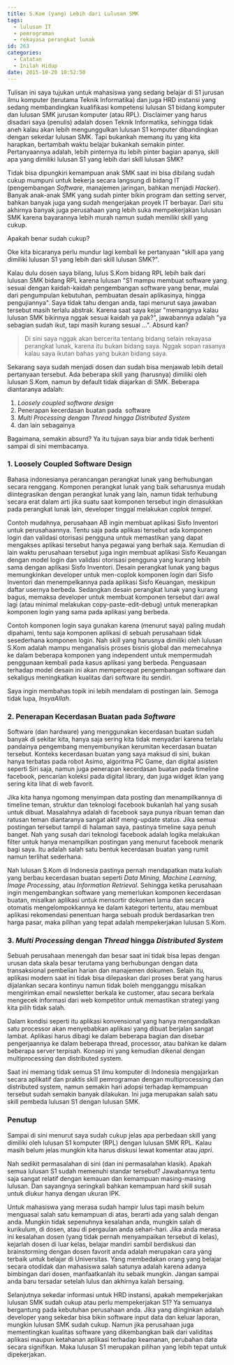 ```yaml
---
title: S.Kom (yang) Lebih dari Lulusan SMK
tags:
  - lulusan IT
  - pemrograman
  - rekayasa perangkat lunak
id: 263
categories:
  - Catatan
  - Inilah Hidup
date: 2015-10-20 10:52:50
---
```


Tulisan ini saya tujukan untuk mahasiswa yang sedang belajar di S1 jurusan ilmu komputer (terutama Teknik Informatika) dan juga HRD instansi yang sedang membandingkan kualifikasi kompetensi lulusan S1 bidang komputer dan lulusan SMK jurusan komputer (atau RPL). Disclaimer yang harus disadari saya (penulis) adalah dosen Teknik Informatika, sehingga tidak aneh kalau akan lebih mengunggulkan lulusan S1 komputer dibandingkan dengan sekedar lulusan SMK. Tapi bukankah memang itu yang kita harapkan, bertambah waktu belajar bukankah semakin pinter. Pertanyaannya adalah, lebih pinternya itu lebih pinter bagian apanya, skill apa yang dimiliki lulusan S1 yang lebih dari skill lulusan SMK?

Tidak bisa dipungkiri kemampuan anak SMK saat ini bisa dibilang sudah cukup mumpuni untuk bekerja secara langsung di bidang IT (pengembangan _Software_, manajemen jaringan, bahkan menjadi _Hacker_). Banyak anak-anak SMK yang sudah pinter bikin program dan setting server, bahkan banyak juga yang sudah mengerjakan proyek IT berbayar. Dari situ akhirnya banyak juga perusahaan yang lebih suka mempekerjakan lulusan SMK karena bayarannya lebih murah namun sudah memiliki skill yang cukup.<!--more-->

Apakah benar sudah cukup?

Oke kita bicaranya perlu mundur lagi kembali ke pertanyaan "skill apa yang dimiliki lulusan S1 yang lebih dari skill lulusan SMK?".

Kalau dulu dosen saya bilang, lulus S.Kom bidang RPL lebih baik dari lulusan SMK bidang RPL karena lulusan "S1 mampu membuat software yang sesuai dengan kaidah-kaidah pengembangan software yang benar, mulai dari pengumpulan kebutuhan, pembuatan desain aplikasinya, hingga pengujiannya". Saya tidak tahu dengan anda, tapi menurut saya jawaban tersebut masih terlalu abstrak. Karena saat saya kejar "memangnya kalau lulusan SMK bikinnya nggak sesuai kaidah ya pak?", jawabannya adalah "ya sebagian sudah ikut, tapi masih kurang sesuai ...". Absurd kan?

> Di sini saya nggak akan bercerita tentang bidang selain rekayasa perangkat lunak, karena itu bukan bidang saya. Nggak sopan rasanya kalau saya ikutan bahas yang bukan bidang saya.

Sekarang saya sudah menjadi dosen dan sudah bisa menjawab lebih detail pertanyaan tersebut. Ada beberapa skill yang (harusnya) dimiliki oleh lulusan S.Kom, namun by default tidak diajarkan di SMK. Beberapa diantaranya adalah:

1.  _Loosely coupled software design_
2.  Penerapan kecerdasan buatan pada  software
3.  _Multi Processing dengan Thread hingga Distributed System_
4.  dan lain sebagainya

Bagaimana, semakin absurd? Ya itu tujuan saya biar anda tidak berhenti sampai di sini membacanya.

### 1\. Loosely Coupled Software Design

Bahasa indonesianya perancangan perangkat lunak yang berhubungan secara renggang. Komponen perangkat lunak yang baik seharusnya mudah diintegrasikan dengan perangkat lunak yang lain, namun tidak terhubung secara erat dalam arti jika suatu saat komponen tersebut ingin dimasukkan pada perangkat lunak lain, developer tinggal melakukan _coplok tempel_.

Contoh mudahnya, perusahaan AB ingin membuat aplikasi Sisfo Inventori untuk perusahaannya. Tentu saja pada aplikasi tersebut ada komponen login dan validasi otorisasi pengguna untuk memastikan yang dapat mengakses aplikasi tersebut hanya pegawai yang berhak saja. Kemudian di lain waktu perusahaan tersebut juga ingin membuat aplikasi Sisfo Keuangan dengan model login dan validasi otorisasi pengguna yang kurang lebih sama dengan aplikasi Sisfo Inventori. Desain perangkat lunak yang bagus memungkinkan developer untuk men-coplok komponen login dari Sisfo Inventori dan menempelkannya pada aplikasi Sisfo Keuangan, meskipun daftar usernya berbeda. Sedangkan desain perangkat lunak yang kurang bagus, memaksa developer untuk membuat komponen tersebut dari awal lagi (atau minimal melakukan copy-paste-edit-debug) untuk menerapkan komponen login yang sama pada aplikasi yang berbeda.

Contoh komponen login saya gunakan karena (menurut saya) paling mudah dipahami, tentu saja komponen aplikasi di sebuah perusahaan tidak sesederhana komponen login. Nah skill yang harusnya dimiliki oleh lulusan S.Kom adalah mampu menganalisis proses bisnis global dan memecahnya ke dalam beberapa komponen yang independent untuk mempermudah penggunaan kembali pada kasus aplikasi yang berbeda. Penguasaan terhadap model desain ini akan mempercepat pengembangan software dan sekaligus meningkatkan kualitas dari software itu sendiri.

Saya ingin membahas topik ini lebih mendalam di postingan lain. Semoga tidak lupa, _InsyaAllah_.

### 2\. Penerapan Kecerdasan Buatan pada _Software_

Software (dan hardware) yang menggunakan kecerdasan buatan sudah banyak di sekitar kita, hanya saja sering kita tidak menyadari karena terlalu pandainya pengembang menyembunyikan kerumitan kecerdasan buatan tersebut. Konteks kecerdasan buatan yang saya maksud di sini, bukan hanya terbatas pada robot Asimo, algoritma PC Game, dan digital asisten seperti Siri saja, namun juga penerapan kecerdasan buatan pada timeline facebook, pencarian koleksi pada digital library, dan juga widget iklan yang sering kita lihat di web favorit.

Jika kita hanya ngomong menyimpan data posting dan menampilkannya di timeline teman, struktur dan teknologi facebook bukanlah hal yang susah untuk dibuat. Masalahnya adalah di facebook saya punya ribuan teman dan ratusan teman diantaranya sangat aktif meng-update status. Jika semua postingan tersebut tampil di halaman saya, pastinya timeline saya penuh banget. Nah yang susah dari teknologi facebook adalah logika melakukan filter untuk hanya menampilkan postingan yang menurut facebook menarik bagi saya. Itu adalah salah satu bentuk kecerdasan buatan yang rumit namun terlihat sederhana.

Nah lulusan S.Kom di Indonesia pastinya pernah mendapatkan mata kuliah yang berbau kecerdasan buatan seperti _Data Mining_, _Machine Learning_, _Image Processing_, atau _Information Retrieval_. Sehingga ketika perusahaan ingin mengembangkan software yang memerlukan komponen kecerdasan buatan, misalkan aplikasi untuk mensortir dokumen lama dan secara otomatis mengelompokkannya ke dalam kategori tertentu, atau membuat aplikasi rekomendasi penentuan harga sebuah produk berdasarkan tren harga pasar, maka pilihan yang tepat adalah mempekerjakan lulusan S.Kom.

### 3\. _Multi Processing_ dengan _Thread_ hingga _Distributed System_

Sebuah perusahaan menengah dan besar saat ini tidak bisa lepas dengan urusan data skala besar terutama yang berhubungan dengan data transaksional pembelian harian dan manajemen dokumen. Selain itu, aplikasi modern saat ini tidak bisa dilepaskan dari proses berat yang harus dijalankan secara kontinyu namun tidak boleh mengganggu misalkan mengirimkan email newsletter berkala ke customer, atau secara berkala mengecek informasi dari web kompetitor untuk memastikan strategi yang kita pilih tidak salah.

Dalam kondisi seperti itu aplikasi konvensional yang hanya mengandalkan satu processor akan menyebabkan aplikasi yang dibuat berjalan sangat lambat. Aplikasi harus dibagi ke dalam beberapa bagian dan disebar pengerjaannya ke dalam beberapa thread, processor, atau bahkan ke dalam beberapa server terpisah. Konsep ini yang kemudian dikenal dengan multiprocessing dan distributed system.

Saat ini memang tidak semua S1 ilmu komputer di Indonesia mengajarkan secara aplikatif dan praktis skill pemrograman dengan multiprocessing dan distributed system, namun semakin hari adopsi terhadap kemampuan tersebut sudah semakin banyak dilakukan. Ini juga merupakan salah satu skill pembeda lulusan S1 dengan lulusan SMK.

### Penutup

Sampai di sini menurut saya sudah cukup jelas apa perbedaan skill yang dimiliki oleh lulusan S1 komputer (RPL) dengan lulusan SMK RPL. Kalau masih belum jelas mungkin kita harus diskusi lewat komentar atau _japri_.

Nah sedikit permasalahan di sini (dan ini permasalahan klasik). Apakah semua lulusan S1 sudah memenuhi standar tersebut? Jawabannya tentu saja sangat relatif dengan kemauan dan kemampuan masing-masing lulusan. Dan sayangnya seringkali bahkan kemampuan hard skill susah untuk diukur hanya dengan ukuran IPK.

Untuk mahasiswa yang merasa sudah hampir lulus tapi masih belum menguasai salah satu kemampuan di atas, berarti ada yang salah dengan anda. Mungkin tidak sepenuhnya kesalahan anda, mungkin salah di kurikulum, di dosen, atau di pergaulan anda sehari-hari. Jika anda merasa ini kesalahan dosen (yang tidak pernah menyampaikan tersebut di kelas), kejarlah dosen di luar kelas, belajar mandiri sambil berdiskusi dan brainstorming dengan dosen favorit anda adalah merupakan cara yang terbaik untuk belajar di Universitas. Yang membedakan orang yang belajar secara otodidak dan mahasiswa salah satunya adalah karena adanya bimbingan dari dosen, manfaatkanlah itu sebaik mungkin. Jangan sampai anda baru tersadar setelah lulus dan akhirnya kalah bersaing.

Selanjutnya sekedar informasi untuk HRD instansi, apakah mempekerjakan lulusan SMK sudah cukup atau perlu mempekerjakan S1? Ya semuanya bergantung pada kebutuhan perusahaan anda. Jika yang diinginkan adalah developer yang sekedar bisa bikin software input data dan keluar laporan, mungkin lulusan SMK sudah cukup. Namun jika perusahaan juga mementingkan kualitas software yang dikembangkan baik dari validitas aplikasi maupun ketahanan aplikasi terhadap keamanan, perubahan data secara signifikan. Maka lulusan S1 merupakan pilihan yang lebih tepat untuk dipekerjakan.